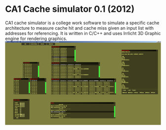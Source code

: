 # CA1 Cache simulator 0.1 (2012)
CA1 cache simulator is a college work software to simulate a specific cache architecture to measure cache hit and cache miss given an input list with addresses for referencing. It is written in C/C++ and uses Irrlicht 3D Graphic engine for rendering graphics.
![alt tag](https://github.com/AramisHM/CA1-Cache-Simulator/blob/master/docs/dev-photos/simulador-final.PNG)
